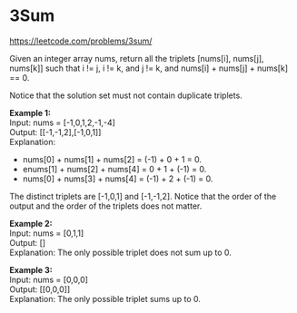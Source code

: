 # 3Sum
https://leetcode.com/problems/3sum/

Given an integer array nums, return all the triplets [nums[i], nums[j], nums[k]] such that i != j, i != k, and j != k, and nums[i] + nums[j] + nums[k] == 0.

Notice that the solution set must not contain duplicate triplets.

<b>Example 1:</b>\
Input: nums = [-1,0,1,2,-1,-4]\
Output: [[-1,-1,2],[-1,0,1]]\
Explanation:
- nums[0] + nums[1] + nums[2] = (-1) + 0 + 1 = 0.
- enums[1] + nums[2] + nums[4] = 0 + 1 + (-1) = 0.
- nums[0] + nums[3] + nums[4] = (-1) + 2 + (-1) = 0.

The distinct triplets are [-1,0,1] and [-1,-1,2].
Notice that the order of the output and the order of the triplets does not matter.

<b>Example 2:</b>\
Input: nums = [0,1,1]\
Output: []\
Explanation: The only possible triplet does not sum up to 0.

<b>Example 3:</b>\
Input: nums = [0,0,0]\
Output: [[0,0,0]]\
Explanation: The only possible triplet sums up to 0.